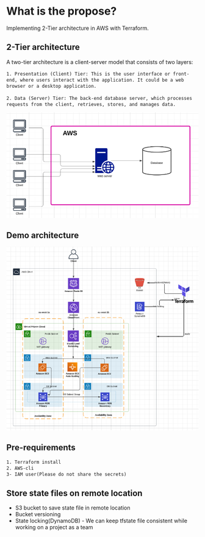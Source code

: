 # What is the propose?
Implementing 2-Tier architecture in AWS with Terraform.

## 2-Tier architecture
A two-tier architecture is a client-server model that consists of two layers:

    1. Presentation (Client) Tier: This is the user interface or front-end, where users interact with the application. It could be a web browser or a desktop application.

    2. Data (Server) Tier: The back-end database server, which processes requests from the client, retrieves, stores, and manages data.

![2-Tier architecture](images/2-tier-architecture.png)

## Demo architecture

![main architecture](images/main-architecture.png)

## Pre-requirements
    1. Terraform install
    2. AWS-cli
    3- IAM user(Please do not share the secrets)

## Store state files on remote location
* S3 bucket to save state file in remote location
* Bucket versioning
* State locking(DynamoDB) - We can keep tfstate file consistent while working on a project as a team



